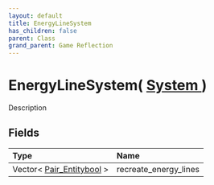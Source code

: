 ```yaml
---
layout: default
title: EnergyLineSystem
has_children: false
parent: Class
grand_parent: Game Reflection
---
```

# EnergyLineSystem( [ System ](/docs/game-reflection/classes/system) )
Description 

## Fields

| Type | Name |
|:-------------|:--------------|
| Vector< [Pair_Entitybool](/docs/game-reflection/classes/pair__entitybool) > | recreate_energy_lines |

